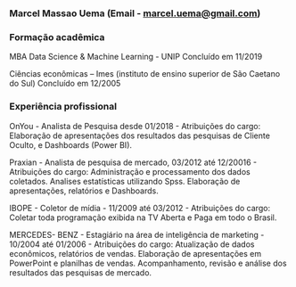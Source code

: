 ### Marcel Massao Uema (Email - marcel.uema@gmail.com)
### Formação acadêmica

MBA Data Science & Machine Learning - UNIP
Concluído em 11/2019

Ciências econômicas – Imes (instituto de ensino superior de São Caetano do Sul) 
Concluído em 12/2005
 
### Experiência profissional

OnYou - Analista de Pesquisa desde 01/2018 - Atribuições do cargo: Elaboração de apresentações dos resultados das pesquisas de Cliente Oculto, e Dashboards (Power BI). 

Praxian - Analista de pesquisa de mercado, 03/2012 até 12/20016 - Atribuições do cargo: Administração e processamento dos dados coletados. Analises estatísticas utilizando Spss. Elaboração de apresentações, relatórios e Dashboards.

IBOPE - Coletor de mídia - 11/2009 até 03/2012 - Atribuições do cargo: Coletar toda programação exibida na TV Aberta e Paga em todo o Brasil.

MERCEDES- BENZ - Estagiário na área de inteligência de marketing - 10/2004 até 01/2006 - Atribuições do cargo: Atualização de dados econômicos, relatórios de vendas. Elaboração de apresentações em PowerPoint e planilhas de vendas.
Acompanhamento, revisão e análise dos resultados das pesquisas de mercado.
